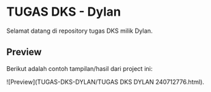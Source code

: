 # TUGAS DKS - Dylan

Selamat datang di repository tugas DKS milik Dylan.

## Preview

Berikut adalah contoh tampilan/hasil dari project ini:

![Preview](TUGAS-DKS-DYLAN/TUGAS DKS DYLAN 240712776.html).

